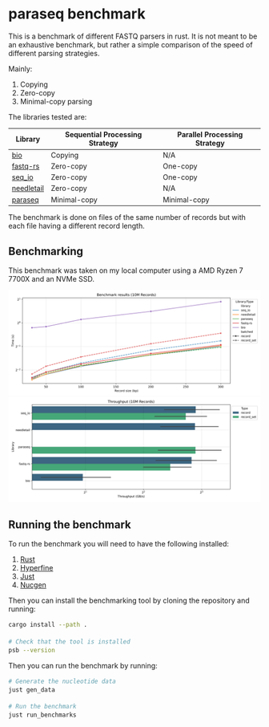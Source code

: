 # paraseq benchmark

This is a benchmark of different FASTQ parsers in rust.
It is not meant to be an exhaustive benchmark, but rather a simple comparison of the speed of different parsing strategies.

Mainly:
1. Copying
2. Zero-copy
3. Minimal-copy parsing

The libraries tested are:

| Library | Sequential Processing Strategy | Parallel Processing Strategy |
|---------|--------------------------------|------------------------------|
| [bio](https://crates.io/crates/bio) | Copying | N/A |
| [fastq-rs](https://crates.io/crates/fastq-rs) | Zero-copy | One-copy |
| [seq_io](https://crates.io/crates/seq_io) | Zero-copy | One-copy |
| [needletail](https://crates.io/crates/needletail) | Zero-copy | N/A |
| [paraseq](https://crates.io/crates/paraseq) | Minimal-copy | Minimal-copy |

The benchmark is done on files of the same number of records but with each file having a different record length.

## Benchmarking

This benchmark was taken on my local computer using a AMD Ryzen 7 7700X and an NVMe SSD.

![Benchmark](./notebooks/benchmark.svg)
![Throughput](./notebooks/throughput.svg)

## Running the benchmark

To run the benchmark you will need to have the following installed:

1. [Rust](https://www.rust-lang.org/tools/install)
2. [Hyperfine](https://crates.io/crates/hyperfine)
3. [Just](https://crates.io/crates/just)
4. [Nucgen](https://crates.io/crates/nucgen)

Then you can install the benchmarking tool by cloning the repository and running:

```bash
cargo install --path .

# Check that the tool is installed
psb --version
```

Then you can run the benchmark by running:

```bash
# Generate the nucleotide data
just gen_data

# Run the benchmark
just run_benchmarks
```
